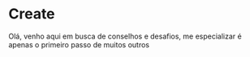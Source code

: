 # Create
 Olá, venho aqui em busca de conselhos e desafios, me especializar é apenas o primeiro passo de muitos outros

